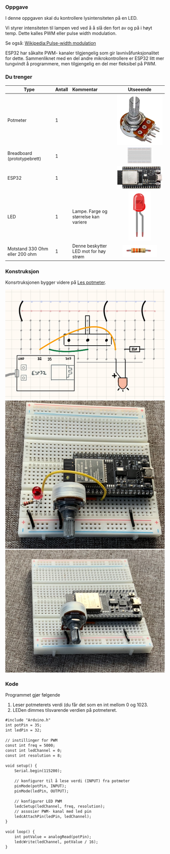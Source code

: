 
### Oppgave
I denne oppgaven skal du kontrollere lysintensiteten på en LED.

Vi styrer intensiteten til lampen ved ved å å slå den fort av og på i høyt temp.  Dette kalles PWM eller pulse width modulation. 

Se også: [Wikipedia:Pulse-width modulation](https://en.wikipedia.org/wiki/Pulse-width_modulation)

ESP32 har såkalte PWM- kanaler tilgjengelig som gir lavnivåfunksjonalitet for dette. Sammenliknet med en del andre mikrokontrollere er ESP32 litt mer tungvindt å programmere, men tilgjengelig en del mer fleksibel på PWM.

### Du trenger

| Type          | Antall           | Kommentar  |  Utseeende |
| ------------- | :------------- |:-----| :----: |
| Potmeter	| 1 | | ![LED](../../img/potmeter.png)
| Breadboard (prototypebrett)	| 1 | | ![](../../img/bb.png)
| ESP32 | 1 | | ![](../../img/esp32-devkit.jpeg)
| LED           | 1    | Lampe. Farge og størrelse kan variere | ![LED](../../img/led.png)
| Motstand 330 Ohm eller 200 ohm | 1 | Denne beskytter LED mot for høy strøm | ![](../../img/330ohm.png)

### Konstruksjon

Konsrtruksjonen bygger videre på [Les potmeter](../LesPotmeter/README.md).

![](./led_pwm_bb_1.png)
![](./led_pwm_bilde_1.jpg)
![](./led_pwm_bilde_2.jpg)


### Kode

Programmet gjør følgende

1. Leser potmeterets verdi (du får det som en int mellom 0 og 1023.
2. LEDen dimmes tilsvarende verdien på potmeteret.


```
#include "Arduino.h"
int potPin = 35;
int ledPin = 32;

// instillinger for PWM
const int freq = 5000;
const int ledChannel = 0;
const int resolution = 8;

void setup() {
    Serial.begin(115200);

    // konfigurer til å lese verdi (INPUT) fra potmeter
    pinMode(potPin, INPUT);
    pinMode(ledPin, OUTPUT);

    // konfigurer LED PWM
    ledcSetup(ledChannel, freq, resolution);
    // assosier PWM- kanal med led pin
    ledcAttachPin(ledPin, ledChannel);
}

void loop() {
    int potValue = analogRead(potPin);
    ledcWrite(ledChannel, potValue / 16);
}
```
